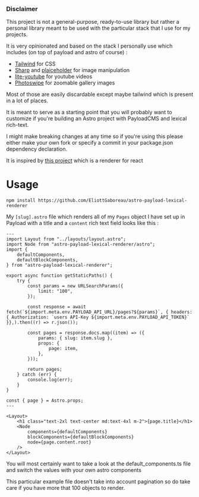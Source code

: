 ### Disclaimer

This project is not a general-purpose, ready-to-use library but rather a personal library meant to be used with the particular stack that I use for my projects.

It is very opinionated and based on the stack I personally use which includes (on top of payload and astro of course) :
 - [Tailwind](https://tailwindcss.com/) for CSS
 - [Sharp](https://sharp.pixelplumbing.com/) and [plaiceholder](https://plaiceholder.co/docs) for image manipulation
 - [lite-youtube](https://github.com/justinribeiro/lite-youtube) for youtube videos
 - [Photoswipe](https://photoswipe.com/) for zoomable gallery images

Most of those are easily discardable except maybe tailwind which is present in a lot of places.

It is meant to serve as a starting point that you will probably want to customize if you're building an Astro project with PayloadCMS and lexical rich-text.

I might make breaking changes at any time so if you're using this please either make your own fork or specify a commit in your package.json dependency declaration.

It is inspired by [this project](https://github.com/atelierdisko/payload-lexical-react-renderer) which is a renderer for react


# Usage

`npm install https://github.com/EliottGaboreau/astro-payload-lexical-renderer`

My `[slug].astro` file which renders all of my `Pages` object I have set up in Payload with a title and a `content` rich text field looks like this : 


```Astro
---
import Layout from "../layouts/layout.astro";
import Node from "astro-payload-lexical-renderer/astro";
import {
    defaultComponents,
    defaultBlockComponents,
} from "astro-payload-lexical-renderer";

export async function getStaticPaths() {
    try {
        const params = new URLSearchParams({
            limit: "100",
        });

        const response = await fetch(`${import.meta.env.PAYLOAD_API_URL}/pages?${params}`, { headers: { Authorization: `users API-Key ${import.meta.env.PAYLOAD_API_TOKEN}` }},).then((r) => r.json());

        const pages = response.docs.map((item) => ({
            params: { slug: item.slug },
            props: {
                page: item,
            },
        }));

        return pages;
    } catch (err) {
        console.log(err);
    }
}

const { page } = Astro.props;
---

<Layout>
    <h1 class="text-2xl text-center md:text-4xl m-2">{page.title}</h1>
    <Node
        components={defaultComponents}
        blockComponents={defaultBlockComponents}
        node={page.content.root}
    />
</Layout>
```

You will most certainly want to take a look at the default_components.ts file and switch the values with your own astro components

This particular example file doesn't take into account pagination so do take care if you have more that 100 objects to render.


